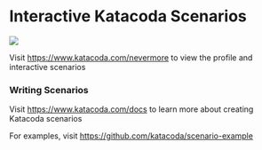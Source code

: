 # Interactive Katacoda Scenarios

[![](http://shields.katacoda.com/katacoda/nevermore/count.svg)](https://www.katacoda.com/nevermore "Get your profile on Katacoda.com")

Visit https://www.katacoda.com/nevermore to view the profile and interactive scenarios

### Writing Scenarios
Visit https://www.katacoda.com/docs to learn more about creating Katacoda scenarios

For examples, visit https://github.com/katacoda/scenario-example
